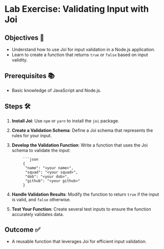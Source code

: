 # Lab Exercise: Validating Input with Joi

## Objectives 🎯
- Understand how to use Joi for input validation in a Node.js application.
- Learn to create a function that returns `true` or `false` based on input validity.

## Prerequisites 📚
- Basic knowledge of JavaScript and Node.js.

## Steps 🛠️

1. **Install Joi**: Use `npm` or `yarn` to install the `joi` package.

2. **Create a Validation Schema**: Define a Joi schema that represents the rules for your input.

3. **Develop the Validation Function**: Write a function that uses the Joi schema to validate the input:

			```json
			{
			 "name": "<your name>",
			 "squad": "<your squad>",
			 "dob": "<your dob>",
			 "github": "<your github>"
			}
			
4. **Handle Validation Results**: Modify the function to return `true` if the input is valid, and `false` otherwise.

5. **Test Your Function**: Create several test inputs to ensure the function accurately validates data.

## Outcome ✅
- A reusable function that leverages Joi for efficient input validation.

